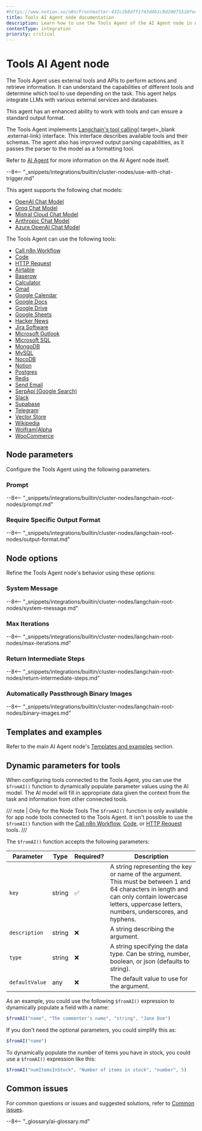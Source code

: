 ```yaml
---
#https://www.notion.so/n8n/Frontmatter-432c2b8dff1f43d4b1c8d20075510fe4
title: Tools AI Agent node documentation
description: Learn how to use the Tools Agent of the AI Agent node in n8n. Follow technical documentation to integrate the Tools Agent into your workflows.
contentType: integration
priority: critical
---
```


# Tools AI Agent node

The Tools Agent uses external tools and APIs to perform actions and retrieve information. It can understand the capabilities of different tools and determine which tool to use depending on the task. This agent helps integrate LLMs with various external services and databases.

This agent has an enhanced ability to work with tools and can ensure a standard output format.

The Tools Agent implements [Langchain's tool calling](https://js.langchain.com/docs/concepts/#functiontool-calling){:target=_blank .external-link} interface. This interface describes available tools and their schemas. The agent also has improved output parsing capabilities, as it passes the parser to the model as a formatting tool.

Refer to [AI Agent](/integrations/builtin/cluster-nodes/root-nodes/n8n-nodes-langchain.agent/index/) for more information on the AI Agent node itself.

--8<-- "_snippets/integrations/builtin/cluster-nodes/use-with-chat-trigger.md"

This agent supports the following chat models:

* [OpenAI Chat Model](/integrations/builtin/cluster-nodes/sub-nodes/n8n-nodes-langchain.lmchatopenai/)
* [Groq Chat Model](/integrations/builtin/cluster-nodes/sub-nodes/n8n-nodes-langchain.lmchatgroq/)
* [Mistral Cloud Chat Model](/integrations/builtin/cluster-nodes/sub-nodes/n8n-nodes-langchain.lmchatmistralcloud/)
* [Anthropic Chat Model](/integrations/builtin/cluster-nodes/sub-nodes/n8n-nodes-langchain.lmchatanthropic/)
* [Azure OpenAI Chat Model](/integrations/builtin/cluster-nodes/sub-nodes/n8n-nodes-langchain.lmchatazureopenai/)

The Tools Agent can use the following tools:

* [Call n8n Workflow](/integrations/builtin/cluster-nodes/sub-nodes/n8n-nodes-langchain.toolworkflow/)
* [Code](/integrations/builtin/cluster-nodes/sub-nodes/n8n-nodes-langchain.toolcode/)
* [HTTP Request](/integrations/builtin/cluster-nodes/sub-nodes/n8n-nodes-langchain.toolhttprequest/)
* [Airtable](/integrations/builtin/app-nodes/n8n-nodes-base.airtable/)
* [Baserow](/integrations/builtin/app-nodes/n8n-nodes-base.baserow/)
* [Calculator](/integrations/builtin/cluster-nodes/sub-nodes/n8n-nodes-langchain.toolcalculator/)
* [Gmail](/integrations/builtin/app-nodes/n8n-nodes-base.gmail/)
* [Google Calendar](/integrations/builtin/app-nodes/n8n-nodes-base.googlecalendar/)
* [Google Docs](/integrations/builtin/app-nodes/n8n-nodes-base.googledocs/)
* [Google Drive](/integrations/builtin/app-nodes/n8n-nodes-base.googledrive/)
* [Google Sheets](/integrations/builtin/app-nodes/n8n-nodes-base.googlesheets/)
* [Hacker News](/integrations/builtin/app-nodes/n8n-nodes-base.hackernews/)
* [Jira Software](/integrations/builtin/app-nodes/n8n-nodes-base.jira/)
* [Microsoft Outlook](/integrations/builtin/app-nodes/n8n-nodes-base.microsoftoutlook/)
* [Microsoft SQL](/integrations/builtin/app-nodes/n8n-nodes-base.microsoftsql/)
* [MongoDB](/integrations/builtin/app-nodes/n8n-nodes-base.mongodb/)
* [MySQL](/integrations/builtin/app-nodes/n8n-nodes-base.mysql/)
* [NocoDB](/integrations/builtin/app-nodes/n8n-nodes-base.nocodb/)
* [Notion](/integrations/builtin/app-nodes/n8n-nodes-base.notion/)
* [Postgres](/integrations/builtin/app-nodes/n8n-nodes-base.postgres/)
* [Redis](/integrations/builtin/app-nodes/n8n-nodes-base.redis/)
* [Send Email](/integrations/builtin/core-nodes/n8n-nodes-base.sendemail/)
* [SerpApi (Google Search)](/integrations/builtin/cluster-nodes/sub-nodes/n8n-nodes-langchain.toolserpapi/)
* [Slack](/integrations/builtin/app-nodes/n8n-nodes-base.slack/)
* [Supabase](/integrations/builtin/app-nodes/n8n-nodes-base.supabase/)
* [Telegram](/integrations/builtin/app-nodes/n8n-nodes-base.telegram/)
* [Vector Store](/integrations/builtin/cluster-nodes/sub-nodes/n8n-nodes-langchain.toolvectorstore/)
* [Wikipedia](/integrations/builtin/cluster-nodes/sub-nodes/n8n-nodes-langchain.toolwikipedia/)
* [Wolfram|Alpha](/integrations/builtin/cluster-nodes/sub-nodes/n8n-nodes-langchain.toolwolframalpha/)
* [WooCommerce](/integrations/builtin/app-nodes/n8n-nodes-base.woocommerce/)

## Node parameters

Configure the Tools Agent using the following parameters.

### Prompt

--8<-- "_snippets/integrations/builtin/cluster-nodes/langchain-root-nodes/prompt.md"

### Require Specific Output Format

--8<-- "_snippets/integrations/builtin/cluster-nodes/langchain-root-nodes/output-format.md"

## Node options

Refine the Tools Agent node's behavior using these options:

### System Message 

--8<-- "_snippets/integrations/builtin/cluster-nodes/langchain-root-nodes/system-message.md"

### Max Iterations

--8<-- "_snippets/integrations/builtin/cluster-nodes/langchain-root-nodes/max-iterations.md"

### Return Intermediate Steps

--8<-- "_snippets/integrations/builtin/cluster-nodes/langchain-root-nodes/return-intermediate-steps.md"

<!-- vale off -->
### Automatically Passthrough Binary Images
<!-- vale on -->

--8<-- "_snippets/integrations/builtin/cluster-nodes/langchain-root-nodes/binary-images.md"

## Templates and examples

Refer to the main AI Agent node's [Templates and examples](/integrations/builtin/cluster-nodes/root-nodes/n8n-nodes-langchain.agent/index/#templates-and-examples) section.

## Dynamic parameters for tools

When configuring tools connected to the Tools Agent, you can use the `$fromAI()` function to dynamically populate parameter values using the AI model. The AI model will fill in appropriate data given the context from the task and information from other connected tools.

/// note | Only for the Node Tools
The `$fromAI()` function is only available for app node tools connected to the Tools Agent. It isn't possible to use the `$fromAI()` function with the [Call n8n Workflow](/integrations/builtin/cluster-nodes/sub-nodes/n8n-nodes-langchain.toolworkflow/), [Code](/integrations/builtin/cluster-nodes/sub-nodes/n8n-nodes-langchain.toolcode/), or [HTTP Request](/integrations/builtin/cluster-nodes/sub-nodes/n8n-nodes-langchain.toolhttprequest/) tools.
///

The `$fromAI()` function accepts the following parameters:

<!-- vale off -->

| Parameter | Type | Required? | Description |
| --------- | ---- | --------- | ----------- |
| `key` | string | :white_check_mark: | A string representing the key or name of the argument. This must be between 1 and 64 characters in length and can only contain lowercase letters, uppercase letters, numbers, underscores, and hyphens. |
| `description` | string | :x: | A string describing the argument. |
| `type` | string | :x: | A string specifying the data type. Can be string, number, boolean, or json (defaults to string). |
| `defaultValue` | any | :x: | The default value to use for the argument. |

<!-- vale on -->

As an example, you could use the following `$fromAI()` expression to dynamically populate a field with a name:

```javascript
$fromAI("name", "The commenter's name", "string", "Jane Doe")
```

If you don't need the optional parameters, you could simplify this as:

```javascript
$fromAI("name")
```

To dynamically populate the number of items you have in stock, you could use a `$fromAI()` expression like this:

```javascript
$fromAI("numItemsInStock", "Number of items in stock", "number", 5)
```

## Common issues

For common questions or issues and suggested solutions, refer to [Common issues](/integrations/builtin/cluster-nodes/root-nodes/n8n-nodes-langchain.agent/common-issues/).

--8<-- "_glossary/ai-glossary.md"
